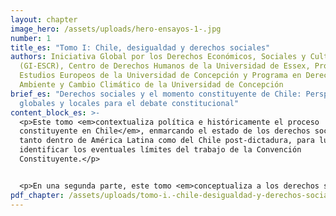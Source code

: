 ```yaml
---
layout: chapter
image_hero: /assets/uploads/hero-ensayos-1-.jpg
number: 1
title_es: "Tomo I: Chile, desigualdad y derechos sociales"
authors: Iniciativa Global por los Derechos Económicos, Sociales y Culturales
  (GI-ESCR), Centro de Derechos Humanos de la Universidad de Essex, Programa de
  Estudios Europeos de la Universidad de Concepción y Programa en Derecho,
  Ambiente y Cambio Climático de la Universidad de Concepción
brief_es: "Derechos sociales y el momento constituyente de Chile: Perspectivas
  globales y locales para el debate constitucional"
content_block_es: >-
  <p>Este tomo <em>contextualiza política e históricamente el proceso
  constituyente en Chile</em>, enmarcando el estado de los derechos sociales
  tanto dentro de América Latina como del Chile post-dictadura, para luego
  identificar los eventuales límites del trabajo de la Convención
  Constituyente.</p>


  <p>En una segunda parte, este tomo <em>conceptualiza a los derechos sociales dentro de un espectro más amplio de los derechos humanos</em>, enfatizando la indivisibilidad e interdependencia que existe entre todos ellos (y por consiguiente desmitificando su comprensión como derechos de segunda generación) y la necesidad de adoptar medidas afirmativas en algunos casos para lograr la igualdad sustantiva. Además, esta sección resalta algunas particularidades de los derechos sociales como la posibilidad de implementación progresiva de aquellas partes de los derechos que no corresponden al contenido mínimo (de ejecución inmediata), la prohibición de regresividad en los sucesivas reformas que se orienten a garantizar derechos sociales y el rol fundamental que juega la política fiscal en la protección de estos derechos en el contexto constitucional.</p>
pdf_chapter: /assets/uploads/tomo-i.-chile-desigualdad-y-derechos-sociales.pdf
---
```

